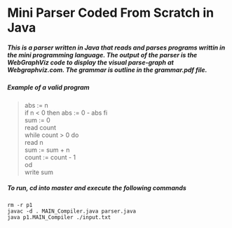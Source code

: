 # Mini Parser Coded From Scratch in Java

##### This is a parser written in Java that reads and parses programs writtin in the mini programming language. The output of the parser is the WebGraphViz code to display the visual parse-graph at Webgraphviz.com. The grammar is outline in the grammar.pdf file.

##### *Example of a valid program*

> abs := n  
if n < 0 then abs := 0 - abs fi  
sum := 0  
read count  
while count > 0 do  
 read n  
 sum := sum + n  
 count := count - 1  
od  
write sum  

##### To run, cd into master and execute the following commands
```
rm -r p1
javac -d . MAIN_Compiler.java parser.java 
java p1.MAIN_Compiler ./input.txt 
```


